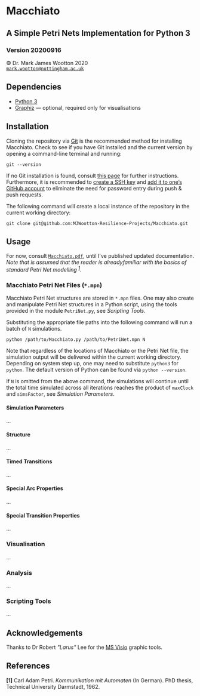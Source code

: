 # Macchiato
## A Simple Petri Nets Implementation for Python 3
### Version 20200916

© Dr. Mark James Wootton 2020 <br>
[`mark.wootton@nottingham.ac.uk`](mailto:mark.wootton@nottingham.ac.uk)

## Dependencies
* [Python 3](https://www.python.org)
* [Graphiz](http://graphviz.org) — optional, required only for visualisations

## Installation
Cloning the repository via [Git](https://git-scm.com) is the recommended method for installing Macchiato. Check to see if you have Git installed and the current version by opening a command-line terminal and running:
```
git --version
```
If no Git installation is found, consult [this page](https://git-scm.com/book/en/v2/Getting-Started-Installing-Git) for further instructions. Furthermore, it is recommended to [create a SSH key](https://docs.github.com/en/github/authenticating-to-github/generating-a-new-ssh-key-and-adding-it-to-the-ssh-agent) and [add it to one’s GitHub account](https://docs.github.com/en/github/authenticating-to-github/adding-a-new-ssh-key-to-your-github-account) to eliminate the need for password entry during push & push requests.

The following command will create a local instance of the repository in the current working directory:
```
git clone git@github.com:MJWootton-Resilience-Projects/Macchiato.git
```

## Usage
For now, consult [`Macchiato.pdf`](Macchiato.pdf), until I've published updated documentation. *Note that is assumed that the reader is alreadyfamiliar with the basics of standard Petri Net modelling* <sup>[1](#r1)</sup>*.*

### Macchiato Petri Net Files (`*.mpn`)
Macchiato Petri Net structures are stored in `*.mpn` files. One may also create and manipulate Petri Net structures in a Python script, using the tools provided in the module `PetriNet.py`, see *Scripting Tools*.

Substituting the appropriate file paths into the following command will run a batch of `N` simulations.

```
python /path/to/Macchiato.py /path/to/PetriNet.mpn N
```

Note that regardless of the locations of Macchiato or the Petri Net file, the simulation output will be delivered within the current working directory. Depending on system step up, one may need to substitute `python3` for `python`. The default version of Python can be found via `python --version`.

If `N` is omitted from the above command, the simulations will continue until the total time simulated across all iterations reaches the product of `maxClock` and `simsFactor`, see *Simulation Parameters*. 

#### Simulation Parameters
...
#### Structure
...
#### Timed Transitions
...
#### Special Arc Properties
...
#### Special Transition Properties
...

### Visualisation
...

### Analysis
...

### Scripting Tools
...

## Acknowledgements
Thanks to Dr Robert *"Larus"* Lee for the [MS Visio](https://www.microsoft.com/en/microsoft-365/visio/flowchart-software) graphic tools.

## References

<b id="r1">[1]</b> Carl  Adam  Petri. *Kommunikation  mit  Automaten*  (In  German).   PhD  thesis,  Technical University Darmstadt, 1962.
